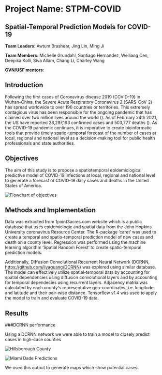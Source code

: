 # Project Name: STPM-COVID 
Spatial-Temporal Prediction Models for COVID-19 
---
**Team Leaders**: Awtum Brashear, Jing Lin, Ming Ji 

**Team Members**:  Michelle	Grundahl, Santiago	Hernandez, Weiliang	Cen, Deepika	Kolli, Siva Allam, Chang	Li, Charley	Wang

**GVN/USF mentors**:

## Introduction
Following the first cases of Coronavirus disease 2019 (COVID-19) in Wuhan-China, the Severe Acute Respiratory Coronavirus 2 (SARS-CoV-2) has spread worldwide to over 190 countries or territories. This extremely contagious virus has been responsible for the ongoing pandemic that has claimed over two million lives around the world (). As of February 24th 2021, the US have reported 28,297,193 confirmed cases and 503,777 deaths (). As the COVID-19 pandemic continues, it is imperative to create bioinformatic tools that provide timely spatio-temporal forecast of the number of cases at local, regional and national level as a decision-making tool for public health professionals and state authorities.
## Objectives
The aim of this study is to propose a spatiotemporal epidemiological predictive model of COVID-19 infections at local, regional and national level to generate a forecast of COVID-19 daily cases and deaths in the United States of America.

![Flowchart of objectives](https://github.com/USFOneHealthCodeathon2021/Team6/blob/main/Flow%20Chart.jpg)

## Methods and Implementation
Data was extracted from 1point3acres.com website which is a public database that uses epidemiologic and spatial data from the John Hopkins University coronavirus Resource Center. The R-package ‘caret’ was used to create a temporal and spatio-temporal prediction model of new cases and death on a county level. Regression was performed using the machine learning algorithm ‘Spatial Random Forest’ to create spatio-temporal prediction models. 

Additionally, Diffusion Convolutional Recurrent Neural Network (DCRNN, https://github.com/liyaguang/DCRNN) was explored using similar database. The model can effectively utilize spatial-temporal data by accounting for spatial dependencies using diffusion convolutional layers and by accounting for temporal dependecies using recurrent layers. Adjacency matrix was calculated by each county's representative geo-coordinates, i.e. longitude and latitude and their pair-wise distance. Tensorflow v1.4 was used to apply the model to train and evaluate COVID-19 data. 

## Results 

###DCRNN performance

Using a DCRNN network we were able to train a model to closely predict cases in high-case counties

![Hillsborough County](https://github.com/USFOneHealthCodeathon2021/Team6/blob/main/HCO.jpg)

![Miami Dade Predictions](https://github.com/USFOneHealthCodeathon2021/Team6/blob/main/MD.jpg)

We used this output to generate maps which show potential cases 
